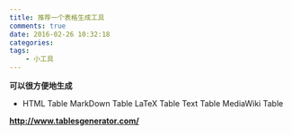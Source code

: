 ```yaml
---
title: 推荐一个表格生成工具
comments: true
date: 2016-02-26 10:32:18
categories:
tags:
	- 小工具
---
```


**可以很方便地生成**

- HTML Table
MarkDown Table
LaTeX Table
Text Table
MediaWiki Table

**http://www.tablesgenerator.com/**
